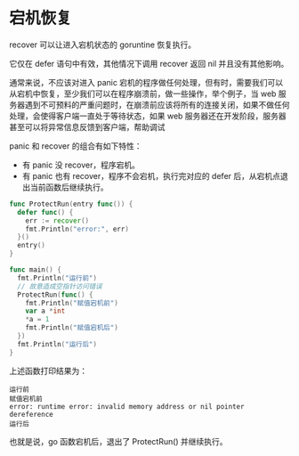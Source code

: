 # 宕机恢复  

recover 可以让进入宕机状态的 goruntine 恢复执行。

它仅在 defer 语句中有效，其他情况下调用 recover 返回 nil 并且没有其他影响。

通常来说，不应该对进入 panic 宕机的程序做任何处理，但有时，需要我们可以从宕机中恢复，至少我们可以在程序崩溃前，做一些操作，举个例子，当 web 服务器遇到不可预料的严重问题时，在崩溃前应该将所有的连接关闭，如果不做任何处理，会使得客户端一直处于等待状态，如果 web 服务器还在开发阶段，服务器甚至可以将异常信息反馈到客户端，帮助调试

panic 和 recover 的组合有如下特性：
- 有 panic 没 recover，程序宕机。
- 有 panic 也有 recover，程序不会宕机，执行完对应的 defer 后，从宕机点退出当前函数后继续执行。

```go
func ProtectRun(entry func()) {
  defer func() {
    err := recover()
    fmt.Println("error:", err)
  }()
  entry()
}

func main() {
  fmt.Println("运行前")
  // 故意造成空指针访问错误
  ProtectRun(func() {
    fmt.Println("赋值宕机前")
    var a *int
    *a = 1
    fmt.Println("赋值宕机后")
  })
  fmt.Println("运行后")
}
```

上述函数打印结果为：

```
运行前
赋值宕机前
error: runtime error: invalid memory address or nil pointer dereference  
运行后
```

也就是说，go 函数宕机后，退出了 ProtectRun() 并继续执行。
